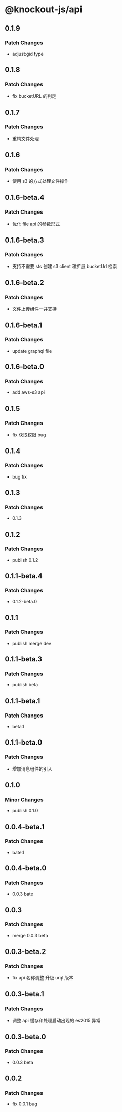 # @knockout-js/api

## 0.1.9

### Patch Changes

- adjust:gid type

## 0.1.8

### Patch Changes

- fix bucketURL 的判定

## 0.1.7

### Patch Changes

- 重构文件处理

## 0.1.6

### Patch Changes

- 使用 s3 的方式处理文件操作

## 0.1.6-beta.4

### Patch Changes

- 优化 file api 的参数形式

## 0.1.6-beta.3

### Patch Changes

- 支持不需要 sts 创建 s3 client 和扩展 bucketUrl 检索

## 0.1.6-beta.2

### Patch Changes

- 文件上传组件一并支持

## 0.1.6-beta.1

### Patch Changes

- update graphql file

## 0.1.6-beta.0

### Patch Changes

- add aws-s3 api

## 0.1.5

### Patch Changes

- fix 获取权限 bug

## 0.1.4

### Patch Changes

- bug fix

## 0.1.3

### Patch Changes

- 0.1.3

## 0.1.2

### Patch Changes

- publish 0.1.2

## 0.1.1-beta.4

### Patch Changes

- 0.1.2-beta.0

## 0.1.1

### Patch Changes

- publish merge dev

## 0.1.1-beta.3

### Patch Changes

- publish beta

## 0.1.1-beta.1

### Patch Changes

- beta.1

## 0.1.1-beta.0

### Patch Changes

- 增加消息组件的引入

## 0.1.0

### Minor Changes

- publish 0.1.0

## 0.0.4-beta.1

### Patch Changes

- bate.1

## 0.0.4-beta.0

### Patch Changes

- 0.0.3 bate

## 0.0.3

### Patch Changes

- merge 0.0.3 beta

## 0.0.3-beta.2

### Patch Changes

- fix api 名称调整 升级 urql 版本

## 0.0.3-beta.1

### Patch Changes

- 调整 api 缓存和处理启动出现的 es2015 异常

## 0.0.3-beta.0

### Patch Changes

- 0.0.3 beta

## 0.0.2

### Patch Changes

- fix 0.0.1 bug
